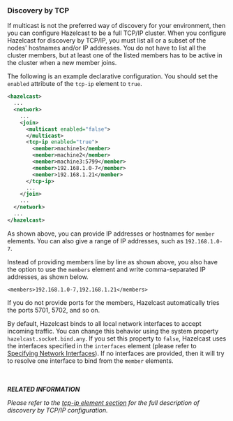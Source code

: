 

### Discovery by TCP

If multicast is not the preferred way of discovery for your environment, then you can configure Hazelcast to be a full TCP/IP cluster. When you configure Hazelcast for discovery by TCP/IP, you must list all or a subset of the nodes' hostnames and/or IP addresses. You do not have to list all the cluster members, but at least one of the listed members has to be active in the cluster when a new member joins.

The following is an example declarative configuration. You should set the  `enabled` attribute of the `tcp-ip` element to `true`.

```xml
<hazelcast>
  ...
  <network>
    ...
    <join>
      <multicast enabled="false">
      </multicast>
      <tcp-ip enabled="true">
        <member>machine1</member>
        <member>machine2</member>
        <member>machine3:5799</member>
        <member>192.168.1.0-7</member>
        <member>192.168.1.21</member>
      </tcp-ip>
      ...
    </join>
    ...
  </network>
  ...
</hazelcast>
```

As shown above, you can provide IP addresses or hostnames for `member` elements. You can also give a range of IP addresses, such as `192.168.1.0-7`.

Instead of providing members line by line as shown above, you also have the option to use the `members` element and write comma-separated IP addresses, as shown below.

`<members>192.168.1.0-7,192.168.1.21</members>`

If you do not provide ports for the members, Hazelcast automatically tries the ports 5701, 5702, and so on.

By default, Hazelcast binds to all local network interfaces to accept incoming traffic. You can change this behavior using the system property `hazelcast.socket.bind.any`. If you set this property to `false`, Hazelcast uses the interfaces specified in the `interfaces` element (please refer to [Specifying Network Interfaces](#specifying-network-interfaces)). If no interfaces are provided, then it will try to resolve one interface to bind from the `member` elements.

<br></br>
***RELATED INFORMATION***

*Please refer to the [tcp-ip element section](#tcp-ip-element) for the full description of discovery by TCP/IP configuration.*
<br></br>

